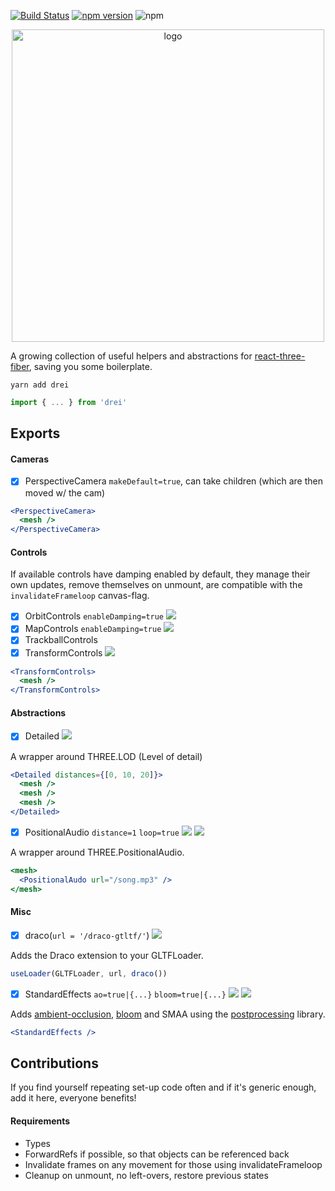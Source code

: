 [![Build Status](https://travis-ci.org/react-spring/drei.svg?branch=master)](https://travis-ci.org/react-spring/drei) [![npm version](https://badge.fury.io/js/drei.svg)](https://badge.fury.io/js/drei) ![npm](https://img.shields.io/npm/dt/drei.svg)

<p align="center">
    <img width="500" src="https://imgur.com/WVLtwnn.jpg" alt="logo" />
</p>

A growing collection of useful helpers and abstractions for [react-three-fiber](https://github.com/react-spring/react-three-fiber), saving you some boilerplate.

    yarn add drei

```jsx
import { ... } from 'drei'
```

## Exports

#### Cameras

- [x] PerspectiveCamera `makeDefault=true`, can take children (which are then moved w/ the cam)

```jsx
<PerspectiveCamera>
  <mesh />
</PerspectiveCamera>
```

#### Controls

If available controls have damping enabled by default, they manage their own updates, remove themselves on unmount, are compatible with the `invalidateFrameloop` canvas-flag.

- [x] OrbitControls `enableDamping=true` [![](https://img.shields.io/badge/-codesandbox-blue)](https://codesandbox.io/s/r3f-contact-shadow-h5xcw)
- [x] MapControls `enableDamping=true` [![](https://img.shields.io/badge/-codesandbox-blue)](https://codesandbox.io/s/react-three-fiber-map-mkq8e)
- [x] TrackballControls
- [x] TransformControls [![](https://img.shields.io/badge/-codesandbox-blue)](https://codesandbox.io/s/r3f-drei-transformcontrols-hc8gm)

```jsx
<TransformControls>
  <mesh />
</TransformControls>
```

#### Abstractions

- [x] Detailed [![](https://img.shields.io/badge/-codesandbox-blue)](https://codesandbox.io/s/r3f-drei-detailed-dep1v)

A wrapper around THREE.LOD (Level of detail)

```jsx
<Detailed distances={[0, 10, 20]}>
  <mesh />
  <mesh />
  <mesh />
</Detailed>
```

- [x] PositionalAudio `distance=1` `loop=true` [![](https://img.shields.io/badge/-codesandbox-blue)](https://codesandbox.io/s/r3f-drei-positionalaudio-yi1o0) ![](https://img.shields.io/badge/-suspense-brightgreen)

A wrapper around THREE.PositionalAudio.

```jsx
<mesh>
  <PositionalAudo url="/song.mp3" />
</mesh>
```

#### Misc

- [x] draco(`url = '/draco-gtltf/'`) [![](https://img.shields.io/badge/-codesandbox-blue)](https://codesandbox.io/s/r3f-contact-shadow-h5xcw)

Adds the Draco extension to your GLTFLoader.

```jsx
useLoader(GLTFLoader, url, draco())
```

- [x] StandardEffects `ao=true|{...}` `bloom=true|{...}` [![](https://img.shields.io/badge/-codesandbox-blue)](https://codesandbox.io/s/r3f-drei-standardeffects-frcmm) ![](https://img.shields.io/badge/-suspense-brightgreen)

Adds [ambient-occlusion](https://vanruesc.github.io/postprocessing/public/docs/class/src/effects/SSAOEffect.js~SSAOEffect.html#instance-constructor-constructor), [bloom](https://vanruesc.github.io/postprocessing/public/docs/class/src/effects/BloomEffect.js~BloomEffect.html#instance-constructor-constructor) and SMAA using the [postprocessing](https://github.com/vanruesc/postprocessing) library.

```jsx
<StandardEffects />
```

## Contributions

If you find yourself repeating set-up code often and if it's generic enough, add it here, everyone benefits!

#### Requirements

- Types
- ForwardRefs if possible, so that objects can be referenced back
- Invalidate frames on any movement for those using invalidateFrameloop
- Cleanup on unmount, no left-overs, restore previous states
